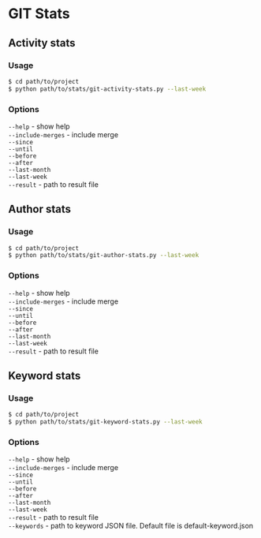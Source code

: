 # GIT Stats


## Activity stats

### Usage

```bash
$ cd path/to/project
$ python path/to/stats/git-activity-stats.py --last-week
```

### Options
`--help` - show help <br />
`--include-merges` - include merge <br />
`--since` <br />
`--until` <br />
`--before` <br />
`--after` <br />
`--last-month` <br />
`--last-week` <br />
`--result` - path to result file <br />

## Author stats

### Usage
```bash
$ cd path/to/project
$ python path/to/stats/git-author-stats.py --last-week
```

### Options
`--help` - show help <br />
`--include-merges` - include merge <br />
`--since` <br />
`--until` <br />
`--before` <br />
`--after` <br />
`--last-month` <br />
`--last-week` <br />
`--result` - path to result file <br />

## Keyword stats

### Usage
```bash
$ cd path/to/project
$ python path/to/stats/git-keyword-stats.py --last-week
```

### Options
`--help` - show help <br />
`--include-merges` - include merge <br />
`--since` <br />
`--until` <br />
`--before` <br />
`--after` <br />
`--last-month` <br />
`--last-week` <br />
`--result` - path to result file <br />
`--keywords` - path to keyword JSON file. Default file is default-keyword.json